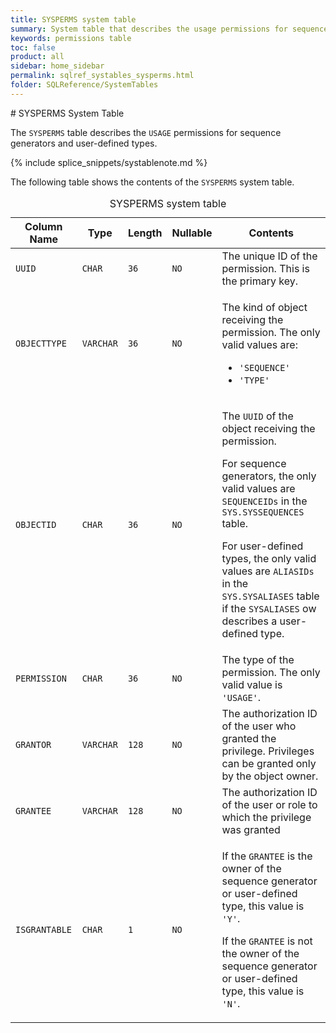 ```yaml
---
title: SYSPERMS system table
summary: System table that describes the usage permissions for sequence generators and user-defined types.
keywords: permissions table
toc: false
product: all
sidebar: home_sidebar
permalink: sqlref_systables_sysperms.html
folder: SQLReference/SystemTables
---
```

<section>
<div class="TopicContent" data-swiftype-index="true" markdown="1">
# SYSPERMS System Table

The `SYSPERMS` table describes the `USAGE` permissions for sequence
generators and user-defined types.

{% include splice_snippets/systablenote.md %}

The following table shows the contents of the `SYSPERMS` system table.

<table>
                <caption>SYSPERMS system table</caption>
                <col />
                <col />
                <col />
                <col />
                <col />
                <thead>
                    <tr>
                        <th>Column Name</th>
                        <th>Type</th>
                        <th>Length</th>
                        <th>Nullable</th>
                        <th>Contents</th>
                    </tr>
                </thead>
                <tbody>
                    <tr>
                        <td><code>UUID</code></td>
                        <td><code>CHAR</code></td>
                        <td><code>36</code></td>
                        <td><code>NO</code></td>
                        <td>The unique ID of the permission. This is the primary key.</td>
                    </tr>
                    <tr>
                        <td><code>OBJECTTYPE</code></td>
                        <td><code>VARCHAR</code></td>
                        <td><code>36</code></td>
                        <td><code>NO</code></td>
                        <td>
                            <p class="noSpaceAbove">The kind of object receiving the permission. The only valid values are:</p>
                            <ul>
                                <li> <code>'SEQUENCE'</code></li>
                                <li> <code>'TYPE'</code></li>
                            </ul>
                        </td>
                    </tr>
                    <tr>
                        <td><code>OBJECTID</code></td>
                        <td><code>CHAR</code></td>
                        <td><code>36</code></td>
                        <td><code>NO</code></td>
                        <td>
                            <p class="noSpaceAbove">The <code>UUID</code> of the object receiving the permission.</p>
                            <p>For sequence generators, the only valid values are <code>SEQUENCEIDs</code> in the <code>SYS.SYSSEQUENCES</code> table. </p>
                            <p>For user-defined types, the only valid values are <code>ALIASIDs</code> in the <code>SYS.SYSALIASES</code> table if the <code>SYSALIASES</code> ow describes a user-defined type.</p>
                        </td>
                    </tr>
                    <tr>
                        <td><code>PERMISSION</code></td>
                        <td><code>CHAR</code></td>
                        <td><code>36</code></td>
                        <td><code>NO</code></td>
                        <td>The type of the permission. The only valid value is <code>'USAGE'</code>.</td>
                    </tr>
                    <tr>
                        <td><code>GRANTOR</code></td>
                        <td><code>VARCHAR</code></td>
                        <td><code>128</code></td>
                        <td><code>NO</code></td>
                        <td>The authorization ID of the user who granted the privilege. Privileges can be granted only by the object owner.</td>
                    </tr>
                    <tr>
                        <td><code>GRANTEE</code></td>
                        <td><code>VARCHAR</code></td>
                        <td><code>128</code></td>
                        <td><code>NO</code></td>
                        <td>The authorization ID of the user or role to which the privilege was granted</td>
                    </tr>
                    <tr>
                        <td><code>ISGRANTABLE</code></td>
                        <td><code>CHAR</code></td>
                        <td><code>1</code></td>
                        <td><code>NO</code></td>
                        <td>
                            <p class="noSpaceAbove">If the <code>GRANTEE</code> is the owner of the sequence generator or user-defined type, this value is <code>'Y'</code>.</p>
                            <p> If the <code>GRANTEE</code> is not the owner of the sequence generator or user-defined type, this value is  <code>'N'</code>.</p>
                        </td>
                    </tr>
                </tbody>
            </table>
</div>
</section>
